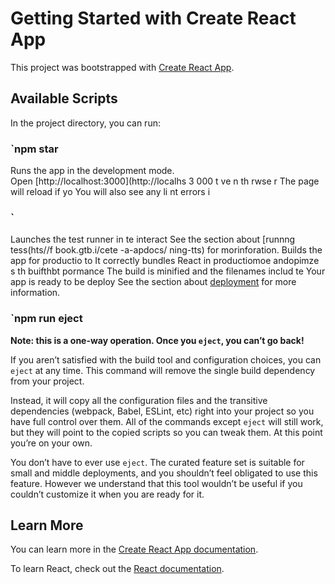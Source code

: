 # Getting Started with Create React App

This project was bootstrapped with [Create React App](https://github.com/facebook/create-react-app).

## Available Scripts 
 
In the project directory, you can run: 
### `npm star 
Runs the app in the development mode.   
Open [http://localhost:3000](http://localhs 3 000    t    ve           n th rwse r 
The page will reload if yo 
You will also see any li nt errors i
### `   
Launches the test runner in te interact 
See the section about [runnng tess(hts//f book.gtb.i/cete -a-apdocs/ ning-tts) for morinforation.
Builds the app for productio to
It correctly bundles React in productiomoe andopimze s th buifthbt pormance
The build is minified and the filenames includ te
Your app is ready to be deploy
See the section about [deployment](https://facebook.github.io/create-react-app/docs/deployment) for more information.

### `npm run eject
**Note: this is a one-way operation. Once you `eject`, you can’t go back!**

If you aren’t satisfied with the build tool and configuration choices, you can `eject` at any time. This command will remove the single build dependency from your project.

Instead, it will copy all the configuration files and the transitive dependencies (webpack, Babel, ESLint, etc) right into your project so you have full control over them. All of the commands except `eject` will still work, but they will point to the copied scripts so you can tweak them. At this point you’re on your own.

You don’t have to ever use `eject`. The curated feature set is suitable for small and middle deployments, and you shouldn’t feel obligated to use this feature. However we understand that this tool wouldn’t be useful if you couldn’t customize it when you are ready for it.

## Learn More

You can learn more in the [Create React App documentation](https://facebook.github.io/create-react-app/docs/getting-started).

To learn React, check out the [React documentation](https://reactjs.org/).
